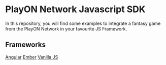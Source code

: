 # PlayON Network Javascript SDK

In this repository, you will find some examples to integrate a fantasy game from
the PlayON Network in your favourite JS Framework.

## Frameworks

[Angular](./angular/README.md)
[Ember](./ember/README.md)
[Vanilla JS](./vanilla-js/README.md)
